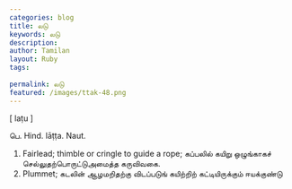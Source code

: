 ```yaml
---
categories: blog
title: லடு
keywords: லடு
description: 
author: Tamilan
layout: Ruby
tags: 
 
permalink: லடு
featured: /images/ttak-48.png
---
```

  
[ laṭu ]  
  
பெ. Hind. lāṭṭa. Naut.   
1. Fairlead; thimble or cringle to guide a rope; கப்பலில் கயிறு ஒழுங்காகச் செல்லுதற்பொருட்டுஅமைத்த கருவிவகை.   
2. Plummet; கடலின் ஆழமறிதற்கு விடப்படுங் கயிற்றிற் கட்டியிருக்கும் ஈயக்குண்டு